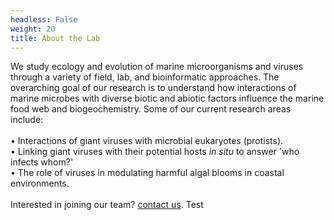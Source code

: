 ```yaml
---
headless: False
weight: 20
title: About the Lab
---
```

<!--more-->

We study ecology and evolution of marine microorganisms and viruses through a variety of field, lab, and bioinformatic approaches. The overarching goal of our research is to understand how interactions of marine microbes with diverse biotic and abiotic factors influence the marine food web and biogeochemistry. Some of our current research areas include:<br>
<br>
•	Interactions of giant viruses with microbial eukaryotes (protists).<br>
•	Linking giant viruses with their potential hosts <i>in situ</i> to answer 'who infects whom?'<br>
•	The role of viruses in modulating harmful algal blooms in coastal environments.<br>
<br>
Interested in joining our team? [contact us](https://silly-rabanadas-868f73.netlify.app/contact/).
Test
